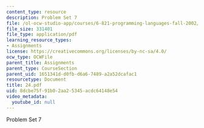 ```yaml
---
content_type: resource
description: Problem Set 7
file: /ol-ocw-studio-app/courses/6-821-programming-languages-fall-2002/8dcbe75f91b02aa25345acdc64148e54_24.pdf
file_size: 331401
file_type: application/pdf
learning_resource_types:
- Assignments
license: https://creativecommons.org/licenses/by-nc-sa/4.0/
ocw_type: OCWFile
parent_title: Assignments
parent_type: CourseSection
parent_uid: 1651341d-d0fb-d6a6-7489-a2a52dcafac1
resourcetype: Document
title: 24.pdf
uid: 8dcbe75f-91b0-2aa2-5345-acdc64148e54
video_metadata:
  youtube_id: null
---
```

Problem Set 7